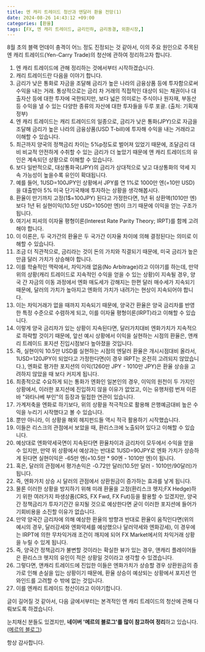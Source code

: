 ```yaml
---
title: 엔 캐리 트레이드 청산과 엔달러 환율 전망(1)
date: 2024-08-26 14:43:12 +09:00
categories: [환율]
tags: [FX, 엔 캐리 트레이드, 금리인하, 금리동결, 외환시장,]
---
```


8월 초의 블랙 먼데이 충격이 어느 정도 진정되는 것 같아서, 이의 주요 원인으로 주목된 엔 캐리 트레이드(Yen-Carry Trade)의 청산에 관하여 정리하고자 합니다.

1. 엔 캐리 트레이드에 관해 정리하는 것에서부터 시작하겠습니다.
2. 캐리 트레이드란 다음을 이야기 합니다.
3. 금리가 낮은 통화로 자금을 조달해 금리가 높은 나라의 금융상품 등에 투자함으로써 수익을 내는 거래. 통상적으로는 금리 차 거래의 직접적인 대상이 되는 채권이나 대출자산 등에 대한 투자에 국한되지만, 보다 넓은 의미로는 주식이나 원자재, 부동산 등 수익을 낼 수 있는 다양한 종류의 자산에 대한 투자들을 두루 포괄. (출처: 기획재정부)
4. 엔 캐리 트레이드는 캐리 트레이드의 일종으로, 금리가 낮은 통화(JPY)으로 자금을 조달해 금리가 높은 나라의 금융상품(USD T-bill)에 투자해 수익을 내는 거래라고 이해할 수 있습니다.
5. 최근까지 양국의 정책금리 차이는 5%p정도로 벌어져 있었기 때문에, 조달금리 대비 비교적 안전하게 수취할 수 있는 금리가 더 높았기 때문에 앤 캐리 트레이드의 유인은 계속되던 상황으로 이해할 수 있습니다.
6. 보다 일반적으로, 대상통화국(JPY)의 금리가 상대적으로 낮고 대상통화의 약세 지속 가능성이 높을수록 유인이 확대됩니다.
7. 예를 들어, 1USD=100JPY인 상황에서 JPY를 연 1%로 1000만 엔(=10만 USD)을 대출받아 5% 미국 단기국채에 투자하는 상황을 생각해봅시다.
8. 환율이 만기까지 고정(1$=100JPY) 된다고 가정한다면, 1년 뒤 상환액(1010만 엔) 보다 1년 뒤 실현이익(10.5만 USD=1050만 엔)이 크기 때문에 이익을 얻는 구조가 됩니다.
9. 여기서 피셔의 이자율 평형이론(Interest Rate Parity Theory; IRPT)를 함께 고려해야 합니다.
10. 이 이론은, 두 국가간의 환율은 두 국가간 이자율 차이에 의해 결정된다는 의미로 이해할 수 있습니다.
11. 조금 더 직관적으로, 금리라는 것이 돈의 가치와 직결되기 때문에, 미국 금리가 높은 만큼 달러 가치가 상승해야 합니다.
12. 이를 학술적인 맥락에서, 차익거래 없음(No Arbitrage)라고 이야기를 하는데, 만약 위의 상황(캐리 트레이드로 지속적인 수익을 얻을 수 있는 상황)이 지속될 경우, 양국 간 자금의 이동 과정에서 엔화 매도세가 강해지는 한편 달러 매수세가 지속되기 때문에, 달러의 가치가 높아지고 엔화의 가치가 내려가는 현상이 지속되어야 합니다.
13. 이는 차익거래가 없을 때까지 지속되기 때문에, 양국간 환율은 양국 금리차를 반영한 특정 수준으로 수렴하게 되고, 이를 이자율 평형이론(IRPT)라고 이해할 수 있습니다.
14. 이렇게 양국 금리차가 있는 상황이 지속된다면, 달러가치대비 엔화가치가 지속적으로 하락할 것이기 때문에, 앞선 예시 상황에서 이익을 실현하는 시점의 환율은, 앤캐리 트레이드 포지션 진입시점보다 높아졌을 것입니다.
15. 즉, 실현이익 10.5만 USD를 실현하는 시점의 엔달러 환율은 개시시점대비 올라서, 1USD=120JPY이 되었다고 가정한다면(이 경우 IRPT는 온전히 고려되지 않았습니다.), 엔화로 평가한 포지션의 이익(1260만 JPY - 1010만 JPY)은 환율 상승을 고려하지 않았을 때 보다 커지게 됩니다.
16. 최종적으로 수요하게 되는 통화가 엔화인 일본인의 경우, 이익의 원천이 두 가지인 상황에서, 이러한 포지션에 진입하지 않을 이유가 없었고, 이는 유행처럼 번져 이른바 "와타나베 부인"의 등장과 밀접한 연관이 있습니다.
17. 가계저축을 엔화로 하기보다, 위의 상황을 적극적으로 활용해 은행예금대비 높은 수익을 누리기 시작했다고 볼 수 있습니다.
18. 뿐만 아니라, 이 상황을 해외 헤지펀드들 역시 적극 활용하기 시작했습니다.
19. 이들은 리스크의 관점에서 보았을 때, 환리스크에 노출되어 있다고 이해할 수 있습니다.
20. 예상대로 엔화약세국면이 지속된다면 환율차이과 금리차이 모두에서 수익을 얻을 수 있지만, 만약 위 상황에서 예상과는 반대로 1USD=90JPY로 엔화 가치가 상승하게 된다면 실현이익은 -65만 엔(=10.5만 * 90엔 - 1010만 엔)이 됩니다.
21. 혹은, 달러의 관점에서 평가손익은 -0.72만 달러(10.5만 달러 - 1010만/90달러)가 됩니다.
22. 즉, 엔화가치 상승 시 달러의 관점에서 상환원금이 증가하는 효과를 낳게 됩니다.
23. 물론 이러한 상황을 방지하기 위해 미래 환율을 고정(환리스크 헷지;FX Hedge)하기 위한 여러가지 파생상품(CRS, FX Fwd, FX Fut)등을 활용할 수 있겠지만, 양국간 정책금리가 투자기간간 유지될 것으로 예상한다면 굳이 이러한 포지션에 들어가 기회비용을 소진할 이유가 없습니다.
24. 만약 양국간 금리차에 의해 예상한 환율의 방향과 반대로 환율이 움직인다면(위의 예시의 경우, 달러강세와 엔화약세를 예상했으나 달러약세와 엔화강세), 이 경우에는 IRPT에 의한 무차익거래 조건이 깨지에 되어 FX Market에서의 차익거래 상황을 누릴 수 있게 됩니다.
25. 즉, 양국간 정책금리가 불변할 것이라는 확실한 뷰가 있는 경우, 앤캐리 플레이어들은 환리스크 헷지의 유인이 적은 상황일 것이라고 생각할 수 있겠습니다.
26. 그렇다면, 앤캐리 트레이드에 진입한 이들은 엔화가치가 상승할 경우 상환원금의 증가로 인해 손실을 입는 상황이기 때문에, 환율 상승이 예상되는 상황에서 포지션 언와인드를 고려할 수 밖에 없는 것입니다.
27. 이를 엔캐리 트레이드 청산이라고 이야기합니다.


글이 길어질 것 같아서, 다음 글에서부터는 본격적인 앤 캐리 트레이드의 청산에 관해 다뤄보도록 하겠습니다.

눈치채신 분들도 있겠지만, **네이버 '메르의 블로그'를 많이 참고하여 정리**하고 있습니다.([메르의 블로그](https://blog.naver.com/ranto28))

항상 감사합니다.
